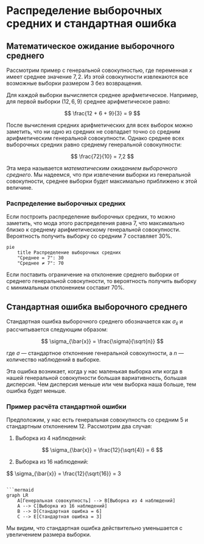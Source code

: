# Распределение выборочных средних и стандартная ошибка

## Математическое ожидание выборочного среднего

Рассмотрим пример с генеральной совокупностью, где переменная $x$ имеет среднее значение $7,2$. Из этой совокупности извлекаются все возможные выборки размером $3$ без возвращения.

Для каждой выборки вычисляется среднее арифметическое. Например, для первой выборки $(12, 6, 9)$ среднее арифметическое равно:

$$
\frac{12 + 6 + 9}{3} = 9
$$

После вычисления средних арифметических для всех выборок можно заметить, что ни одно из средних не совпадает точно со средним арифметическим генеральной совокупности. Однако среднее всех выборочных средних равно среднему генеральной совокупности:

$$
\frac{72}{10} = 7,2
$$

Эта мера называется *математическим ожиданием выборочного среднего*. Мы надеемся, что при извлечении выборки из генеральной совокупности, среднее выборки будет максимально приближено к этой величине.

### Распределение выборочных средних

Если построить распределение выборочных средних, то можно заметить, что мода этого распределения равна $7$, что максимально близко к среднему арифметическому генеральной совокупности. Вероятность получить выборку со средним $7$ составляет $30\%$.

```mermaid
pie
    title Распределение выборочных средних
    "Среднее = 7": 30
    "Среднее ≠ 7": 70
```

Если поставить ограничение на отклонение среднего выборки от среднего генеральной совокупности, то вероятность получить выборку с минимальным отклонением составит $70\%$.

## Стандартная ошибка выборочного среднего

Стандартная ошибка выборочного среднего обозначается как $\sigma_{\bar{x}}$ и рассчитывается следующим образом:

$$
\sigma_{\bar{x}} = \frac{\sigma}{\sqrt{n}}
$$

где $\sigma$ — стандартное отклонение генеральной совокупности, а $n$ — количество наблюдений в выборке.

Эта ошибка возникает, когда у нас маленькая выборка или когда в нашей генеральной совокупности большая вариативность, большая дисперсия. Чем дисперсия меньше или чем выборка наша больше, тем ошибка будет меньше.

### Пример расчёта стандартной ошибки

Предположим, у нас есть генеральная совокупность со средним $5$ и стандартным отклонением $12$. Рассмотрим два случая:

1. Выборка из $4$ наблюдений:

$$
\sigma_{\bar{x}} = \frac{12}{\sqrt{4}} = 6
$$

2. Выборка из $16$ наблюдений:

$$
\sigma_{\bar{x}} = \frac{12}{\sqrt{16}} = 3
```

```mermaid
graph LR
    A[Генеральная совокупность] --> B[Выборка из 4 наблюдений]
    A --> C[Выборка из 16 наблюдений]
    B --> D[Стандартная ошибка = 6]
    C --> E[Стандартная ошибка = 3]
```

Мы видим, что стандартная ошибка действительно уменьшается с увеличением размера выборки.